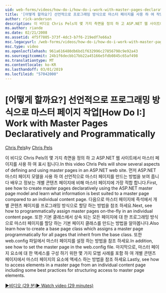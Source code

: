 ```yaml
---
uid: web-forms/videos/how-do-i/how-do-i-work-with-master-pages-declaratively-and-programmatically
title: '[어떻게 할까요?] 선언적으로 프로그래밍 방식으로 마스터 페이지를 사용 하 여 작업 | Microsoft Docs'
author: rick-anderson
description: 이 비디오 Chris Pels의 몇 가지 측면을 정의 하 고 ASP.NET 웹 사이트에서 마스터 페이지를 사용 하 여 표시 됩니다. 첫째, 마스터 페이지 declarati를 만드는 방법 보기...
ms.author: riande
ms.date: 02/21/2008
ms.assetid: 4f5f7805-373f-4dc3-b7f6-219edf7e66a3
msc.legacyurl: /web-forms/videos/how-do-i/how-do-i-work-with-master-pages-declaratively-and-programmatically
msc.type: video
ms.openlocfilehash: 961a616480db6bd1f632996c27856798c9e92a43
ms.sourcegitcommit: 24b1f6decbb17bb22a45166e5fdb0845c65af498
ms.translationtype: MT
ms.contentlocale: ko-KR
ms.lasthandoff: 03/01/2019
ms.locfileid: "57042000"
---
```

<a name="how-do-i-work-with-master-pages-declaratively-and-programmatically"></a><span data-ttu-id="cb20d-104">[어떻게 할까요?] 선언적으로 프로그래밍 방식으로 마스터 페이지 작업</span><span class="sxs-lookup"><span data-stu-id="cb20d-104">[How Do I:] Work with Master Pages Declaratively and Programmatically</span></span>
====================
<span data-ttu-id="cb20d-105">[Chris Pels](https://twitter.com/chrispels)</span><span class="sxs-lookup"><span data-stu-id="cb20d-105">by [Chris Pels](https://twitter.com/chrispels)</span></span>

<span data-ttu-id="cb20d-106">이 비디오 Chris Pels의 몇 가지 측면을 정의 하 고 ASP.NET 웹 사이트에서 마스터 페이지를 사용 하 여 표시 됩니다.</span><span class="sxs-lookup"><span data-stu-id="cb20d-106">In this video Chris Pels will show several aspects of defining and using master pages in an ASP.NET web site.</span></span> <span data-ttu-id="cb20d-107">먼저 ASP.NET 마스터 페이지 모델을 사용 하 여 선언적으로 마스터 페이지를 만드는 방법을 보여 줍니다 배우고 정보는 개별 콘텐츠 페이지에 비해 마스터 페이지에 가장 적합 합니다.</span><span class="sxs-lookup"><span data-stu-id="cb20d-107">First, see how to create master pages declaratively using the ASP.NET master page model and learn what information is best suited to a master page compared to an individual content page.</span></span> <span data-ttu-id="cb20d-108">다음으로 마스터 페이지에 즉석에서 개별 콘텐츠 페이지를 프로그래밍 방식으로 할당 하는 방법을 참조 하세요.</span><span class="sxs-lookup"><span data-stu-id="cb20d-108">Next, see how to programmatically assign master pages on-the-fly in an individual content page.</span></span> <span data-ttu-id="cb20d-109">또한 기본 클래스에서 상속 되는 모든 페이지에 대 한 프로그래밍 방식으로 마스터 페이지를 할당 하는 기본 페이지 클래스를 만드는 방법을 알아봅니다.</span><span class="sxs-lookup"><span data-stu-id="cb20d-109">Also learn how to create a base page class which assigns a master page programmatically for all pages that inherit from the base class.</span></span> <span data-ttu-id="cb20d-110">또한 web.config 파일에서 마스터 페이지를 설정 하는 방법을 참조 하세요.</span><span class="sxs-lookup"><span data-stu-id="cb20d-110">In addition, see how to set the master page in the web.config file.</span></span> <span data-ttu-id="cb20d-111">마지막으로, 마스터 페이지 요소에 대 한 액세스를 구성 하기 위한 몇 가지 모범 사례를 포함 하 여 개별 콘텐츠 페이지에서 마스터 페이지의 요소에 액세스 하는 방법을 참조 하세요.</span><span class="sxs-lookup"><span data-stu-id="cb20d-111">Lastly, see how to access elements in a master page from an individual content page including some best practices for structuring access to master page elements.</span></span>

[<span data-ttu-id="cb20d-112">&#9654;비디오 (29 분)</span><span class="sxs-lookup"><span data-stu-id="cb20d-112">&#9654; Watch video (29 minutes)</span></span>](https://channel9.msdn.com/Blogs/ASP-NET-Site-Videos/how-do-i-work-with-master-pages-declaratively-and-programmatically)
